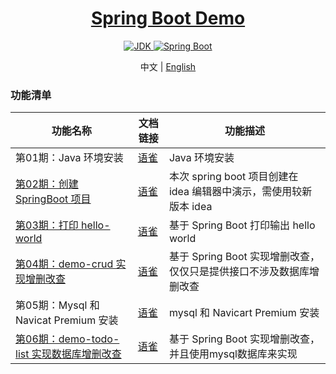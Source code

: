 <h1 align="center">
  <a href="https://github.com/chuxin-cs" target="_blank">Spring Boot Demo</a>
</h1>

<p align="center">
  <a href="https://www.oracle.com/technetwork/java/javase/downloads/index.html">
    <img alt="JDK" src="https://img.shields.io/badge/JDK-1.8.0_162-orange.svg"/>
  </a>

  <a href="https://docs.spring.io/spring-boot/docs/2.1.0.RELEASE/reference/html/">
    <img alt="Spring Boot" src="https://img.shields.io/badge/Spring Boot-2.1.0.RELEASE-brightgreen.svg"/>
  </a>
</p>

<p align="center">
  <span>中文 | <a href="./README.md">English</a></span>
</p>

### 功能清单
| 功能名称  |  文档链接  | 功能描述 |
| -------- | --------- |--------- |
| 第01期：Java 环境安装 |  [语雀](https://www.yuque.com/chuxin-cs/spring-boot-demo/zbk8b6nn1s2ed21g)    | Java 环境安装 |
| [第02期：创建 SpringBoot 项目](./demo-env)  |  [语雀](https://www.yuque.com/chuxin-cs/spring-boot-demo/dx1zlnxducmrtgih#eENeW)    | 本次 spring boot 项目创建在 idea 编辑器中演示，需使用较新版本 idea |
| [第03期：打印 hello-world](./demo-hello-world)  |  [语雀](https://www.yuque.com/chuxin-cs/spring-boot-demo/ukkwkpkf817hn3ac)    | 基于 Spring Boot 打印输出 hello world |
| [第04期：demo-crud 实现增删改查](./demo-crud)  |  [语雀](https://www.yuque.com/chuxin-cs/spring-boot-demo/yyvr5rpniz8r2fcy)    | 基于 Spring Boot 实现增删改查，仅仅只是提供接口不涉及数据库增删改查 |
| 第05期：Mysql 和 Navicat Premium 安装  |  [语雀](https://www.yuque.com/chuxin-cs/spring-boot-demo/wypgohgrkga0kwpp)    | mysql 和 Navicart Premium 安装 |
| [第06期：demo-todo-list 实现数据库增删改查](./demo-todo-list)  |  [语雀](https://www.yuque.com/chuxin-cs/spring-boot-demo/qnmrkvh0g89g79l8)    | 基于 Spring Boot 实现增删改查，并且使用mysql数据库来实现 |